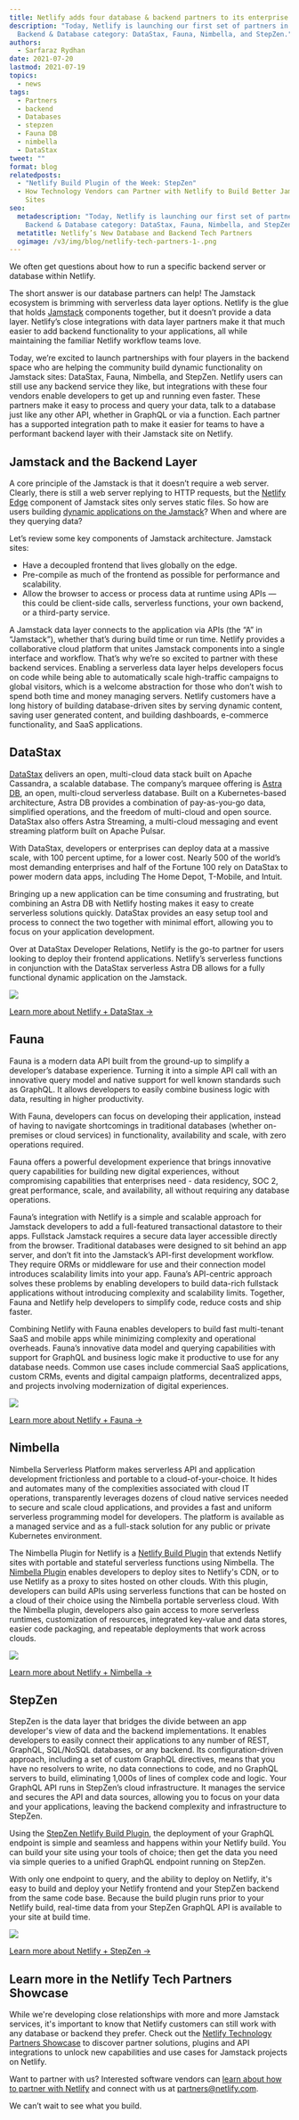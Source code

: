 ```yaml
---
title: Netlify adds four database & backend partners to its enterprise tech showcase
description: "Today, Netlify is launching our first set of partners in the
  Backend & Database category: DataStax, Fauna, Nimbella, and StepZen."
authors:
  - Sarfaraz Rydhan
date: 2021-07-20
lastmod: 2021-07-19
topics:
  - news
tags:
  - Partners
  - backend
  - Databases
  - stepzen
  - Fauna DB
  - nimbella
  - DataStax
tweet: ""
format: blog
relatedposts:
  - "Netlify Build Plugin of the Week: StepZen"
  - How Technology Vendors can Partner with Netlify to Build Better Jamstack
    Sites
seo:
  metadescription: "Today, Netlify is launching our first set of partners in the
    Backend & Database category: DataStax, Fauna, Nimbella, and StepZen"
  metatitle: Netlify’s New Database and Backend Tech Partners
  ogimage: /v3/img/blog/netlify-tech-partners-1-.png
---
```

We often get questions about how to run a specific backend server or database within Netlify.

The short answer is our database partners can help! The Jamstack ecosystem is brimming with serverless data layer options. Netlify is the glue that holds [Jamstack](https://www.netlify.com/jamstack/) components together, but it doesn’t provide a data layer. Netlify’s close integrations with data layer partners make it that much easier to add backend functionality to your applications, all while maintaining the familiar Netlify workflow teams love.

Today, we’re excited to launch partnerships with four players in the backend space who are helping the community build dynamic functionality on Jamstack sites: DataStax, Fauna, Nimbella, and StepZen. Netlify users can still use any backend service they like, but integrations with these four vendors enable developers to get up and running even faster. These partners make it easy to process and query your data, talk to a database just like any other API, whether in GraphQL or via a function. Each partner has a supported integration path to make it easier for teams to have a performant backend layer with their Jamstack site on Netlify.

## Jamstack and the Backend Layer

A core principle of the Jamstack is that it doesn’t require a web server. Clearly, there is still a web server replying to HTTP requests, but the [Netlify Edge](https://www.netlify.com/products/edge/) component of Jamstack sites only serves static files. So how are users building [dynamic applications on the Jamstack](https://www.netlify.com/blog/2021/05/27/can-dynamic-sites-go-serverless/)? When and where are they querying data?

Let’s review some key components of Jamstack architecture. Jamstack sites:

* Have a decoupled frontend that lives globally on the edge.
* Pre-compile as much of the frontend as possible for performance and scalability.
* Allow the browser to access or process data at runtime using APIs — this could be client-side calls, serverless functions, your own backend, or a third-party service.

A Jamstack data layer connects to the application via APIs (the “A” in “Jamstack”), whether that’s during build time or run time. Netlify provides a collaborative cloud platform that unites Jamstack components into a single interface and workflow. That’s why we’re so excited to partner with these backend services. Enabling a serverless data layer helps developers focus on code while being able to automatically scale high-traffic campaigns to global visitors, which is a welcome abstraction for those who don’t wish to spend both time and money managing servers. Netlify customers have a long history of building database-driven sites by serving dynamic content, saving user generated content, and building dashboards, e-commerce functionality, and SaaS applications.

## DataStax

[DataStax](https://www.datastax.com/) delivers an open, multi-cloud data stack built on Apache Cassandra, a scalable database. The company’s marquee offering is [Astra DB](https://www.datastax.com/products/datastax-astra), an open, multi-cloud serverless database. Built on a Kubernetes-based architecture, Astra DB provides a combination of pay-as-you-go data, simplified operations, and the freedom of multi-cloud and open source. DataStax also offers Astra Streaming, a multi-cloud messaging and event streaming platform built on Apache Pulsar.

With DataStax, developers or enterprises can deploy data at a massive scale, with 100 percent uptime, for a lower cost. Nearly 500 of the world’s most demanding enterprises and half of the Fortune 100 rely on DataStax to power modern data apps, including The Home Depot, T-Mobile, and Intuit. 

Bringing up a new application can be time consuming and frustrating, but combining an Astra DB with Netlify hosting makes it easy to create serverless solutions quickly. DataStax provides an easy setup tool and process to connect the two together with minimal effort, allowing you to focus on your application development.

Over at DataStax Developer Relations, Netlify is the go-to partner for users looking to deploy their frontend applications. Netlify’s serverless functions in conjunction with the DataStax serverless Astra DB allows for a fully functional dynamic application on the Jamstack.

![](/v3/img/blog/datastax2.png)

<a href="https://www.netlify.com/technology-partners/datastax" class="button">Learn more about Netlify + DataStax →</a>

## Fauna

Fauna is a modern data API built from the ground-up to simplify a developer’s database experience. Turning it into a simple API call with an innovative query model and native support for well known standards such as GraphQL. It allows developers to easily combine business logic with data, resulting in higher productivity.

With Fauna, developers can focus on developing their application, instead of having to navigate shortcomings in traditional databases (whether on-premises or cloud services) in functionality, availability and scale, with zero operations required.

Fauna offers a powerful development experience that brings innovative query capabilities for building new digital experiences, without compromising capabilities that enterprises need - data residency, SOC 2, great performance, scale, and availability, all without requiring any database operations.

Fauna’s integration with Netlify is a simple and scalable approach for Jamstack developers to add a full-featured transactional datastore to their apps. Fullstack Jamstack requires a secure data layer accessible directly from the browser. Traditional databases were designed to sit behind an app server, and don’t fit into the Jamstack’s API-first development workflow. They require ORMs or middleware for use and their connection model introduces scalability limits into your app. Fauna’s API-centric approach solves these problems by enabling developers to build data-rich fullstack applications without introducing complexity and scalability limits. Together, Fauna and Netlify help developers to simplify code, reduce costs and ship faster.

Combining Netlify with Fauna enables developers to build fast multi-tenant SaaS and mobile apps while minimizing complexity and operational overheads. Fauna’s innovative data model and querying capabilities with support for GraphQL and business logic make it productive to use for any database needs. Common use cases include commercial SaaS applications, custom CRMs, events and digital campaign platforms, decentralized apps, and projects involving modernization of digital experiences.

![](/v3/img/blog/fauna.png)

<a href="https://www.netlify.com/technology-partners/fauna" class="button">Learn more about Netlify + Fauna →</a>

## Nimbella

Nimbella Serverless Platform makes serverless API and application development frictionless and portable to a cloud-of-your-choice. It hides and automates many of the complexities associated with cloud IT operations, transparently leverages dozens of cloud native services needed to secure and scale cloud applications, and provides a fast and uniform serverless programming model for developers. The platform is available as a managed service and as a full-stack solution for any public or private Kubernetes environment.

The Nimbella Plugin for Netlify is a [Netlify Build Plugin](https://www.netlify.com/products/build/plugins/) that extends Netlify sites with portable and stateful serverless functions using Nimbella. The [Nimbella Plugin](https://www.netlify.com/blog/2020/10/07/tech-partners-create-custom-build-plugins-to-reach-developers-in-their-workflow/) enables developers to deploy sites to Netlify's CDN, or to use Netlify as a proxy to sites hosted on other clouds. With this plugin, developers can build APIs using serverless functions that can be hosted on a cloud of their choice using the Nimbella portable serverless cloud. With the Nimbella plugin, developers also gain access to more serverless runtimes, customization of resources, integrated key-value and data stores, easier code packaging, and repeatable deployments that work across clouds.

![](/v3/img/blog/nimbella.png)

<a href="https://www.netlify.com/technology-partners/nimbella" class="button">Learn more about Netlify + Nimbella →</a>

## StepZen

StepZen is the data layer that bridges the divide between an app developer's view of data and the backend implementations. It enables developers to easily connect their applications to any number of REST, GraphQL, SQL/NoSQL databases, or any backend. Its configuration-driven approach, including a set of custom GraphQL directives, means that you have no resolvers to write, no data connections to code, and no GraphQL servers to build, eliminating 1,000s of lines of complex code and logic. Your GraphQL API runs in StepZen’s cloud infrastructure. It manages the service and secures the API and data sources, allowing you to focus on your data and your applications, leaving the backend complexity and infrastructure to StepZen.

Using the [StepZen Netlify Build Plugin](https://app.netlify.com/plugins/netlify-plugin-stepzen/install), the deployment of your GraphQL endpoint is simple and seamless and happens within your Netlify build. You can build your site using your tools of choice; then get the data you need via simple queries to a unified GraphQL endpoint running on StepZen.

With only one endpoint to query, and the ability to deploy on Netlify, it's easy to build and deploy your Netlify frontend and your StepZen backend from the same code base. Because the build plugin runs prior to your Netlify build, real-time data from your StepZen GraphQL API is available to your site at build time.

![](/v3/img/blog/stepzen.png)

<a href="https://www.netlify.com/technology-partners/stepzen" class="button">Learn more about Netlify + StepZen →</a></p>

## Learn more in the Netlify Tech Partners Showcase

While we're developing close relationships with more and more Jamstack services, it's important to know that Netlify customers can still work with any database or backend they prefer. Check out the [Netlify Technology Partners Showcase](https://www.netlify.com/technology-partners/) to discover partner solutions, plugins and API integrations to unlock new capabilities and use cases for Jamstack projects on Netlify.

Want to partner with us? Interested software vendors can [learn about how to partner with Netlify](https://www.netlify.com/blog/2020/12/15/how-technology-vendors-can-partner-with-netlify-to-build-better-jamstack-sites/) and connect with us at [partners@netlify.com](mailto:partners@netlify.com).

We can’t wait to see what you build.